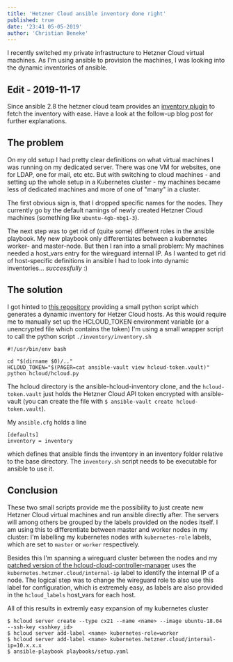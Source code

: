 ```yaml
---
title: 'Hetzner Cloud ansible inventory done right'
published: true
date: '23:41 05-05-2019'
author: 'Christian Beneke'
---
```


I recently switched my private infrastructure to Hetzner Cloud virtual machines. As I'm using ansible to provision the machines, I was looking into the dynamic inventories of ansible.

## Edit - 2019-11-17
Since ansible 2.8 the hetzner cloud team provides an [inventory plugin](https://docs.ansible.com/ansible/latest/plugins/inventory/hcloud.html) to fetch the inventory with ease. Have a look at the follow-up blog post for further explanations.

## The problem
On my old setup I had pretty clear definitions on what virtual machines I was running on my dedicated server. There was one VM for websites, one for LDAP, one for mail, etc etc. But with switching to cloud machines - and setting up the whole setup in a Kubernetes cluster - my machines became less of dedicated machines and more of one of "many" in a cluster.

The first obvious sign is, that I dropped specific names for the nodes. They currently go by the default namings of newly created Hetzner Cloud machines (something like `ubuntu-4gb-nbg1-3`).

The next step was to get rid of (quite some) different roles in the ansible playbook. My new playbook only differentiates between a kubernetes worker- and master-node. But then I ran into a small problem: My machines needed a host_vars entry for the wireguard internal IP. As I wanted to get rid of host-specific definitions in ansible I had to look into dynamic inventories... *successfully* :)

## The solution
I got hinted to [this repository](https://github.com/hg8496/ansible-hcloud-inventory) providing a small python script which generates a dynamic inventory for Hetzer Cloud hosts. As this would require me to manually set up the HCLOUD_TOKEN environment variable (or a unencrypted file which contains the token) I'm using a small wrapper script to call the python script `./inventory/inventory.sh`

```
#!/usr/bin/env bash

cd "$(dirname $0)/.."
HCLOUD_TOKEN="$(PAGER=cat ansible-vault view hcloud-token.vault)" python hcloud/hcloud.py
```

The hcloud directory is the ansible-hcloud-inventory clone, and the `hcloud-token.vault` just holds the Hetzner Cloud API token encrypted with ansible-vault (you can create the file with `$ ansible-vault create hcloud-token.vault`).

My `ansible.cfg` holds a line

```
[defaults]
inventory = inventory
```

which defines that ansible finds the inventory in an inventory folder relative to the base directory. The `inventory.sh` script needs to be executable for ansible to use it.

## Conclusion
These two small scripts provide me the possibility to just create new Hetzner Cloud virtual machines and run ansible directly after. The servers will among others be grouped by the labels provided on the nodes itself. I am using this to differentiate between master and worker nodes in my cluster: I'm labelling my kubernetes nodes with `kubernetes-role` labels, which are set to `master` or `worker` respectively.

Besides this I'm spanning a wireguard cluster between the nodes and my [patched version of the hcloud-cloud-controller-manager](https://github.com/cbeneke/hcloud-cloud-controller-manager) uses the `kubernetes.hetzner.cloud/internal-ip` label to identify the internal IP of a node. The logical step was to change the wireguard role to also use this label for configuration, which is extremely easy, as labels are also provided in the `hcloud_labels` host_vars for each host.

All of this results in extremly easy expansion of my kubernetes cluster

```
$ hcloud server create --type cx21 --name <name> --image ubuntu-18.04 --ssh-key <sshkey_id>
$ hcloud server add-label <name> kubernetes-role=worker
$ hcloud server add-label <name> kubernetes.hetzner.cloud/internal-ip=10.x.x.x
$ ansible-playbook playbooks/setup.yaml
```